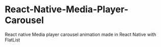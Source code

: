 # React-Native-Media-Player-Carousel
React native Media player carousel animation made in React Native with FlatList

